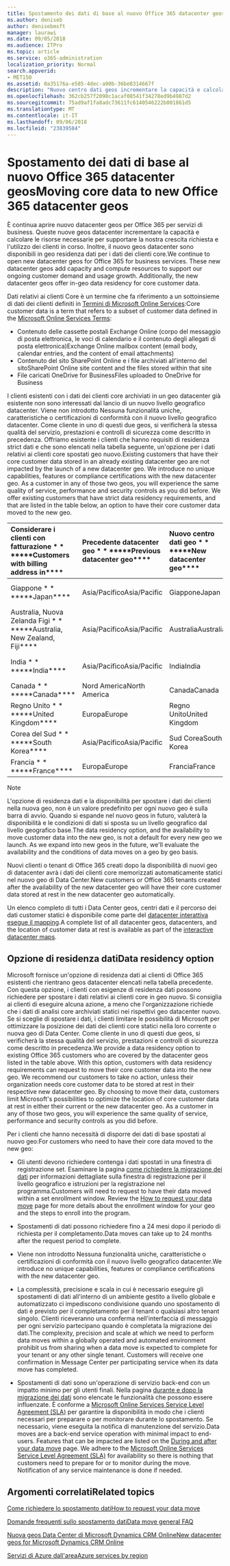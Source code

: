 ```yaml
---
title: Spostamento dei dati di base al nuovo Office 365 datacenter geos
ms.author: deniseb
author: denisebmsft
manager: laurawi
ms.date: 09/05/2018
ms.audience: ITPro
ms.topic: article
ms.service: o365-administration
localization_priority: Normal
search.appverid:
- MET150
ms.assetid: 0a35176a-e585-4dec-a90b-36be8314667f
description: "Nuovo centro dati geos incrementare la capacità e calcolare le risorse necessarie per supportare la nostra crescita richiesta e l'utilizzo dei clienti in corso. Inoltre, il nuovo geos datacenter sono disponibili in geo residenza dati per i dati dei clienti core. Dati relativi ai clienti Core è un termine che fa riferimento a un sottoinsieme di dati relativi ai clienti definita nelle condizioni di Microsoft Online Services: Exchange Online contenuto delle cassette postali (corpo del messaggio di posta elettronica, le voci di calendario e il contenuto degli allegati di posta elettronica) e SharePoint Online di contenuto e i file di sito archiviati all'interno del sito e i file caricati in OneDrive for Business."
ms.openlocfilehash: 362cb257f2098c1acaf08541f34278ed9b4987d2
ms.sourcegitcommit: 75ad9af1fa8adc73611fc6140546222b001861d5
ms.translationtype: MT
ms.contentlocale: it-IT
ms.lasthandoff: 09/06/2018
ms.locfileid: "23839584"
---
```

# <a name="moving-core-data-to-new-office-365-datacenter-geos"></a><span data-ttu-id="a5c81-105">Spostamento dei dati di base al nuovo Office 365 datacenter geos</span><span class="sxs-lookup"><span data-stu-id="a5c81-105">Moving core data to new Office 365 datacenter geos</span></span>

<span data-ttu-id="a5c81-p102">È continua aprire nuovo datacenter geos per Office 365 per servizi di business. Queste nuove geos datacenter incrementare la capacità e calcolare le risorse necessarie per supportare la nostra crescita richiesta e l'utilizzo dei clienti in corso. Inoltre, il nuovo geos datacenter sono disponibili in geo residenza dati per i dati dei clienti core.</span><span class="sxs-lookup"><span data-stu-id="a5c81-p102">We continue to open new datacenter geos for Office 365 for business services. These new datacenter geos add capacity and compute resources to support our ongoing customer demand and usage growth. Additionally, the new datacenter geos offer in-geo data residency for core customer data.</span></span> 

<span data-ttu-id="a5c81-109">Dati relativi ai clienti Core è un termine che fa riferimento a un sottoinsieme di dati dei clienti definiti in [Termini di Microsoft Online Services](https://go.microsoft.com/fwlink/p/?LinkID=249048):</span><span class="sxs-lookup"><span data-stu-id="a5c81-109">Core customer data is a term that refers to a subset of customer data defined in the [Microsoft Online Services Terms](https://go.microsoft.com/fwlink/p/?LinkID=249048):</span></span> 
- <span data-ttu-id="a5c81-110">Contenuto delle cassette postali Exchange Online (corpo del messaggio di posta elettronica, le voci di calendario e il contenuto degli allegati di posta elettronica)</span><span class="sxs-lookup"><span data-stu-id="a5c81-110">Exchange Online mailbox content (email body, calendar entries, and the content of email attachments)</span></span>
- <span data-ttu-id="a5c81-111">Contenuto del sito SharePoint Online e i file archiviati all'interno del sito</span><span class="sxs-lookup"><span data-stu-id="a5c81-111">SharePoint Online site content and the files stored within that site</span></span>
- <span data-ttu-id="a5c81-112">File caricati OneDrive for Business</span><span class="sxs-lookup"><span data-stu-id="a5c81-112">Files uploaded to OneDrive for Business</span></span> 
  
<span data-ttu-id="a5c81-p103">I clienti esistenti con i dati dei clienti core archiviati in un geo datacenter già esistente non sono interessati dal lancio di un nuovo livello geografico datacenter. Viene non introdotto Nessuna funzionalità uniche, caratteristiche o certificazioni di conformità con il nuovo livello geografico datacenter. Come cliente in uno di questi due geos, si verificherà la stessa qualità del servizio, prestazioni e controlli di sicurezza come descritto in precedenza. Offriamo esistente i clienti che hanno requisiti di residenza strict dati e che sono elencati nella tabella seguente, un'opzione per i dati relativi ai clienti core spostati geo nuovo.</span><span class="sxs-lookup"><span data-stu-id="a5c81-p103">Existing customers that have their core customer data stored in an already existing datacenter geo are not impacted by the launch of a new datacenter geo. We introduce no unique capabilities, features or compliance certifications with the new datacenter geo. As a customer in any of those two geos, you will experience the same quality of service, performance and security controls as you did before. We offer existing customers that have strict data residency requirements, and that are listed in the table below, an option to have their core customer data moved to the new geo.</span></span>
  
|<span data-ttu-id="a5c81-117">Considerare i clienti con fatturazione \* \* \*</span><span class="sxs-lookup"><span data-stu-id="a5c81-117">\*\*\*\*Customers with billing address in\*\*\*\*</span></span>|<span data-ttu-id="a5c81-118">Precedente datacenter geo \* \* \*</span><span class="sxs-lookup"><span data-stu-id="a5c81-118">\*\*\*\*Previous datacenter geo\*\*\*\*</span></span>|<span data-ttu-id="a5c81-119">Nuovo centro dati geo \* \* \*</span><span class="sxs-lookup"><span data-stu-id="a5c81-119">\*\*\*\*New datacenter geo\*\*\*\*</span></span>|<span data-ttu-id="a5c81-120">Geo disponibile successivamente \* \* \*</span><span class="sxs-lookup"><span data-stu-id="a5c81-120">\*\*\*\*Geo available since\*\*\*\*</span></span>|
|:-----|:-----|:-----|:-----|
|<span data-ttu-id="a5c81-121">Giappone \* \* \*</span><span class="sxs-lookup"><span data-stu-id="a5c81-121">\*\*\*\*Japan\*\*\*\*</span></span>| <span data-ttu-id="a5c81-122">Asia/Pacifico</span><span class="sxs-lookup"><span data-stu-id="a5c81-122">Asia/Pacific</span></span> | <span data-ttu-id="a5c81-123">Giappone</span><span class="sxs-lookup"><span data-stu-id="a5c81-123">Japan</span></span> | <span data-ttu-id="a5c81-124">Dicembre 2014</span><span class="sxs-lookup"><span data-stu-id="a5c81-124">December 2014</span></span> |
|<span data-ttu-id="a5c81-125">Australia, Nuova Zelanda Figi \* \* \*</span><span class="sxs-lookup"><span data-stu-id="a5c81-125">\*\*\*\*Australia, New Zealand, Fiji\*\*\*\*</span></span>| <span data-ttu-id="a5c81-126">Asia/Pacifico</span><span class="sxs-lookup"><span data-stu-id="a5c81-126">Asia/Pacific</span></span> | <span data-ttu-id="a5c81-127">Australia</span><span class="sxs-lookup"><span data-stu-id="a5c81-127">Australia</span></span> | <span data-ttu-id="a5c81-128">Marzo 2015</span><span class="sxs-lookup"><span data-stu-id="a5c81-128">March 2015</span></span> |
|<span data-ttu-id="a5c81-129">India \* \* \*</span><span class="sxs-lookup"><span data-stu-id="a5c81-129">\*\*\*\*India\*\*\*\*</span></span>| <span data-ttu-id="a5c81-130">Asia/Pacifico</span><span class="sxs-lookup"><span data-stu-id="a5c81-130">Asia/Pacific</span></span> | <span data-ttu-id="a5c81-131">India</span><span class="sxs-lookup"><span data-stu-id="a5c81-131">India</span></span> | <span data-ttu-id="a5c81-132">Ottobre 2015</span><span class="sxs-lookup"><span data-stu-id="a5c81-132">October 2015</span></span> |
|<span data-ttu-id="a5c81-133">Canada \* \* \*</span><span class="sxs-lookup"><span data-stu-id="a5c81-133">\*\*\*\*Canada\*\*\*\*</span></span>| <span data-ttu-id="a5c81-134">Nord America</span><span class="sxs-lookup"><span data-stu-id="a5c81-134">North America</span></span> | <span data-ttu-id="a5c81-135">Canada</span><span class="sxs-lookup"><span data-stu-id="a5c81-135">Canada</span></span> | <span data-ttu-id="a5c81-136">Maggio 2016</span><span class="sxs-lookup"><span data-stu-id="a5c81-136">May 2016</span></span> |
|<span data-ttu-id="a5c81-137">Regno Unito \* \* \*</span><span class="sxs-lookup"><span data-stu-id="a5c81-137">\*\*\*\*United Kingdom\*\*\*\*</span></span>| <span data-ttu-id="a5c81-138">Europa</span><span class="sxs-lookup"><span data-stu-id="a5c81-138">Europe</span></span> | <span data-ttu-id="a5c81-139">Regno Unito</span><span class="sxs-lookup"><span data-stu-id="a5c81-139">United Kingdom</span></span> | <span data-ttu-id="a5c81-140">Settembre 2016</span><span class="sxs-lookup"><span data-stu-id="a5c81-140">September 2016</span></span> |
|<span data-ttu-id="a5c81-141">Corea del Sud \* \* \*</span><span class="sxs-lookup"><span data-stu-id="a5c81-141">\*\*\*\*South Korea\*\*\*\*</span></span>| <span data-ttu-id="a5c81-142">Asia/Pacifico</span><span class="sxs-lookup"><span data-stu-id="a5c81-142">Asia/Pacific</span></span> | <span data-ttu-id="a5c81-143">Sud Corea</span><span class="sxs-lookup"><span data-stu-id="a5c81-143">South Korea</span></span> | <span data-ttu-id="a5c81-144">Aprile 2017</span><span class="sxs-lookup"><span data-stu-id="a5c81-144">April 2017</span></span> |
|<span data-ttu-id="a5c81-145">Francia \* \* \*</span><span class="sxs-lookup"><span data-stu-id="a5c81-145">\*\*\*\*France\*\*\*\*</span></span>| <span data-ttu-id="a5c81-146">Europa</span><span class="sxs-lookup"><span data-stu-id="a5c81-146">Europe</span></span> | <span data-ttu-id="a5c81-147">Francia</span><span class="sxs-lookup"><span data-stu-id="a5c81-147">France</span></span> | <span data-ttu-id="a5c81-148">Marzo 2018</span><span class="sxs-lookup"><span data-stu-id="a5c81-148">March 2018</span></span> |
   
> [!NOTE]
> <span data-ttu-id="a5c81-p104">L'opzione di residenza dati e la disponibilità per spostare i dati dei clienti nella nuova geo, non è un valore predefinito per ogni nuovo geo è sulla barra di avvio. Quando si espande nel nuovo geos in futuro, valuterà la disponibilità e le condizioni di dati si sposta su un livello geografico dal livello geografico base.</span><span class="sxs-lookup"><span data-stu-id="a5c81-p104">The data residency option, and the availability to move customer data into the new geo, is not a default for every new geo we launch. As we expand into new geos in the future, we'll evaluate the availability and the conditions of data moves on a geo by geo basis.</span></span> 
  
<span data-ttu-id="a5c81-151">Nuovi clienti o tenant di Office 365 creati dopo la disponibilità di nuovi geo di datacenter avrà i dati dei clienti core memorizzati automaticamente statici nel nuovo geo di Data Center.</span><span class="sxs-lookup"><span data-stu-id="a5c81-151">New customers or Office 365 tenants created after the availability of the new datacenter geo will have their core customer data stored at rest in the new datacenter geo automatically.</span></span>
  
<span data-ttu-id="a5c81-152">Un elenco completo di tutti i Data Center geos, centri dati e il percorso dei dati customer statici è disponibile come parte del [datacenter interattiva esegue il mapping](https://aka.ms/dcmaps).</span><span class="sxs-lookup"><span data-stu-id="a5c81-152">A complete list of all datacenter geos, datacenters, and the location of customer data at rest is available as part of the [interactive datacenter maps](https://aka.ms/dcmaps).</span></span> 
  
## <a name="data-residency-option"></a><span data-ttu-id="a5c81-153">Opzione di residenza dati</span><span class="sxs-lookup"><span data-stu-id="a5c81-153">Data residency option</span></span>

<span data-ttu-id="a5c81-p105">Microsoft fornisce un'opzione di residenza dati ai clienti di Office 365 esistenti che rientrano geos datacenter elencati nella tabella precedente. Con questa opzione, i clienti con esigenze di residenza dati possono richiedere per spostare i dati relativi ai clienti core in geo nuovo. Si consiglia ai clienti di eseguire alcuna azione, a meno che l'organizzazione richiede che i dati di analisi core archiviati statici nei rispettivi geo datacenter nuovo. Se si sceglie di spostare i dati, i clienti limitare le possibilità di Microsoft per ottimizzare la posizione dei dati dei clienti core statici nella loro corrente o nuova geo di Data Center. Come cliente in uno di questi due geos, si verificherà la stessa qualità del servizio, prestazioni e controlli di sicurezza come descritto in precedenza.</span><span class="sxs-lookup"><span data-stu-id="a5c81-p105">We provide a data residency option to existing Office 365 customers who are covered by the datacenter geos listed in the table above. With this option, customers with data residency requirements can request to move their core customer data into the new geo. We recommend our customers to take no action, unless their organization needs core customer data to be stored at rest in their respective new datacenter geo. By choosing to move their data, customers limit Microsoft's possibilities to optimize the location of core customer data at rest in either their current or the new datacenter geo. As a customer in any of those two geos, you will experience the same quality of service, performance and security controls as you did before.</span></span>
  
<span data-ttu-id="a5c81-159">Per i clienti che hanno necessità di disporre dei dati di base spostati al nuovo geo:</span><span class="sxs-lookup"><span data-stu-id="a5c81-159">For customers who need to have their core data moved to the new geo:</span></span>
  
- <span data-ttu-id="a5c81-p106">Gli utenti devono richiedere contenga i dati spostati in una finestra di registrazione set. Esaminare la pagina [come richiedere la migrazione dei dati](request-your-data-move.md) per informazioni dettagliate sulla finestra di registrazione per il livello geografico e istruzioni per la registrazione nel programma.</span><span class="sxs-lookup"><span data-stu-id="a5c81-p106">Customers will need to request to have their data moved within a set enrollment window. Review the [How to request your data move](request-your-data-move.md) page for more details about the enrollment window for your geo and the steps to enroll into the program.</span></span> 
    
- <span data-ttu-id="a5c81-162">Spostamenti di dati possono richiedere fino a 24 mesi dopo il periodo di richiesta per il completamento.</span><span class="sxs-lookup"><span data-stu-id="a5c81-162">Data moves can take up to 24 months after the request period to complete.</span></span>
    
- <span data-ttu-id="a5c81-163">Viene non introdotto Nessuna funzionalità uniche, caratteristiche o certificazioni di conformità con il nuovo livello geografico datacenter.</span><span class="sxs-lookup"><span data-stu-id="a5c81-163">We introduce no unique capabilities, features or compliance certifications with the new datacenter geo.</span></span>
    
- <span data-ttu-id="a5c81-p107">La complessità, precisione e scala in cui è necessario eseguire gli spostamenti di dati all'interno di un ambiente gestito a livello globale e automatizzato ci impediscono condivisione quando uno spostamento di dati è previsto per il completamento per il tenant o qualsiasi altro tenant singolo. Clienti riceveranno una conferma nell'interfaccia di messaggio per ogni servizio partecipano quando è completata la migrazione dei dati.</span><span class="sxs-lookup"><span data-stu-id="a5c81-p107">The complexity, precision and scale at which we need to perform data moves within a globally operated and automated environment prohibit us from sharing when a data move is expected to complete for your tenant or any other single tenant. Customers will receive one confirmation in Message Center per participating service when its data move has completed.</span></span> 
    
- <span data-ttu-id="a5c81-p108">Spostamenti di dati sono un'operazione di servizio back-end con un impatto minimo per gli utenti finali. Nella pagina [durante e dopo la migrazione dei dati](during-and-after-your-data-move.md) sono elencate le funzionalità che possono essere influenzate. È conforme a [Microsoft Online Services Service Level Agreement (SLA)](https://go.microsoft.com/fwlink/p/?LinkId=523897) per garantire la disponibilità in modo che i clienti necessari per preparare o per monitorare durante lo spostamento. Se necessario, viene eseguita la notifica di manutenzione del servizio.</span><span class="sxs-lookup"><span data-stu-id="a5c81-p108">Data moves are a back-end service operation with minimal impact to end-users. Features that can be impacted are listed on the [During and after your data move](during-and-after-your-data-move.md) page. We adhere to the [Microsoft Online Services Service Level Agreement (SLA)](https://go.microsoft.com/fwlink/p/?LinkId=523897) for availability so there is nothing that customers need to prepare for or to monitor during the move. Notification of any service maintenance is done if needed.</span></span> 
    
## <a name="related-topics"></a><span data-ttu-id="a5c81-170">Argomenti correlati</span><span class="sxs-lookup"><span data-stu-id="a5c81-170">Related topics</span></span> 
 
[<span data-ttu-id="a5c81-171">Come richiedere lo spostamento dati</span><span class="sxs-lookup"><span data-stu-id="a5c81-171">How to request your data move</span></span>](request-your-data-move.md)
    
[<span data-ttu-id="a5c81-172">Domande frequenti sullo spostamento dati</span><span class="sxs-lookup"><span data-stu-id="a5c81-172">Data move general FAQ</span></span>](data-move-faq.md)
  
[<span data-ttu-id="a5c81-173">Nuova geos Data Center di Microsoft Dynamics CRM Online</span><span class="sxs-lookup"><span data-stu-id="a5c81-173">New datacenter geos for Microsoft Dynamics CRM Online</span></span>](https://go.microsoft.com/fwlink/p/?Linkid=615924)
  
[<span data-ttu-id="a5c81-174">Servizi di Azure dall'area</span><span class="sxs-lookup"><span data-stu-id="a5c81-174">Azure services by region</span></span>](https://azure.microsoft.com/en-us/regions/)
  

